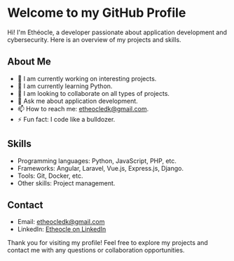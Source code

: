 # Welcome to my GitHub Profile

Hi! I'm Ethéocle, a developer passionate about application development and cybersecurity. Here is an overview of my projects and skills.

## About Me

- 🔭 I am currently working on interesting projects.
- 🌱 I am currently learning Python.
- 👯 I am looking to collaborate on all types of projects.
- 💬 Ask me about application development.
- 📫 How to reach me: etheocledk@gmail.com.
- ⚡ Fun fact: I code like a bulldozer.

## Skills

- Programming languages: Python, JavaScript, PHP, etc.
- Frameworks: Angular, Laravel, Vue.js, Express.js, Django.
- Tools: Git, Docker, etc.
- Other skills: Project management.

<!--## GitHub Stats-->

<!--![GitHub stats](https://github-readme-stats.vercel.app/api?username=etheocledk&show_icons=true)-->
<!--![Top Langs](https://github-readme-stats.vercel.app/api/top-langs/?username=etheocledk&layout=compact&langs_count=15)-->
<!--![GitHub Streak](https://github-readme-streak-stats.herokuapp.com/?user=etheocledk)-->

## Contact

- Email: etheocledk@gmail.com
- LinkedIn: [Etheocle on LinkedIn](https://www.linkedin.com/in/etheocledk)

Thank you for visiting my profile! Feel free to explore my projects and contact me with any questions or collaboration opportunities.
